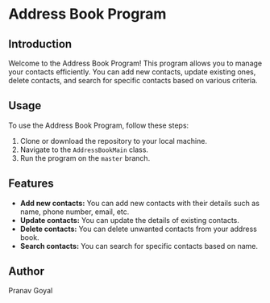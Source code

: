 ﻿# Address Book Program

## Introduction
Welcome to the Address Book Program! This program allows you to manage your contacts efficiently. You can add new contacts, update existing ones, delete contacts, and search for specific contacts based on various criteria.

## Usage
To use the Address Book Program, follow these steps:

1. Clone or download the repository to your local machine.
2. Navigate to the `AddressBookMain` class.
3. Run the program on the `master` branch.

## Features
- **Add new contacts:** You can add new contacts with their details such as name, phone number, email, etc.
- **Update contacts:** You can update the details of existing contacts.
- **Delete contacts:** You can delete unwanted contacts from your address book.
- **Search contacts:** You can search for specific contacts based on name.

## Author
Pranav Goyal
